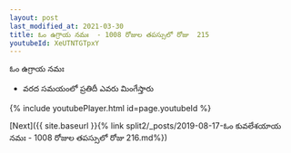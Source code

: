```yaml
---
layout: post
last_modified_at: 2021-03-30
title: ఓం ఉగ్రాయ నమః  - 1008 రోజుల తపస్సులో రోజు  215
youtubeId: XeUTNTGTpxY
---
```

 
 
 ఓం ఉగ్రాయ నమః  
 
 -  వరద సమయంలో ప్రతిదీ ఎవరు మింగేస్తారు 
 
  
 
  
 
 
 
 
 
 


{% include youtubePlayer.html id=page.youtubeId %}
 
[Next]({{ site.baseurl }}{% link  split2/_posts/2019-08-17-ఓం కువలేశయాయ నమః  - 1008 రోజుల తపస్సులో రోజు  216.md%})
 
